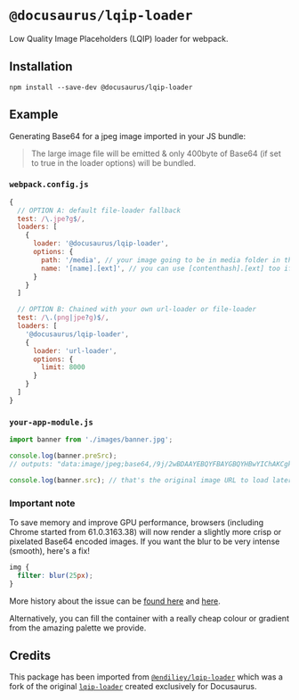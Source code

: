 # `@docusaurus/lqip-loader`

Low Quality Image Placeholders (LQIP) loader for webpack.

## Installation

```
npm install --save-dev @docusaurus/lqip-loader
```

## Example

Generating Base64 for a jpeg image imported in your JS bundle:

> The large image file will be emitted & only 400byte of Base64 (if set to true in the loader options) will be bundled.

### `webpack.config.js`

```js
{
  // OPTION A: default file-loader fallback
  test: /\.jpe?g$/,
  loaders: [
    {
      loader: '@docusaurus/lqip-loader',
      options: {
        path: '/media', // your image going to be in media folder in the output dir
        name: '[name].[ext]', // you can use [contenthash].[ext] too if you wish,
      }
    }
  ]

  // OPTION B: Chained with your own url-loader or file-loader
  test: /\.(png|jpe?g)$/,
  loaders: [
    '@docusaurus/lqip-loader',
    {
      loader: 'url-loader',
      options: {
        limit: 8000
      }
    }
  ]
}
```

### `your-app-module.js`

```js
import banner from './images/banner.jpg';

console.log(banner.preSrc);
// outputs: "data:image/jpeg;base64,/9j/2wBDAAYEBQYFBAYGBQYHBwYIChAKCgkJChQODwwQFxQYGBcUFhY....

console.log(banner.src); // that's the original image URL to load later!
```

### Important note

To save memory and improve GPU performance, browsers (including Chrome started from 61.0.3163.38) will now render a slightly more crisp or pixelated Base64 encoded images. If you want the blur to be very intense (smooth), here's a fix!

```css
img {
  filter: blur(25px);
}
```

More history about the issue can be [found here](https://bugs.chromium.org/p/chromium/issues/detail?id=771110#c3) and [here](https://groups.google.com/a/chromium.org/forum/#!topic/blink-dev/6L_3ZZeuA0M).

Alternatively, you can fill the container with a really cheap colour or gradient from the amazing palette we provide.

## Credits

This package has been imported from [`@endiliey/lqip-loader`](https://github.com/endiliey/lqip-loader) which was a fork of the original [`lqip-loader`](https://github.com/zouhir/lqip-loader) created exclusively for Docusaurus.
